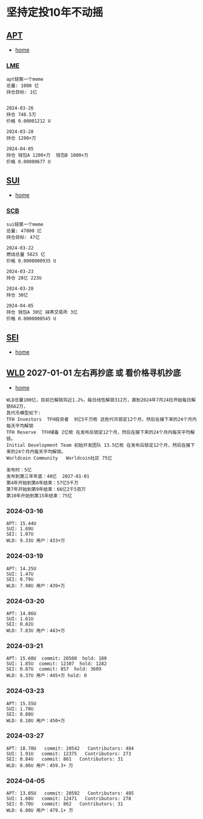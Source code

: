 # 坚持定投10年不动摇

## [APT](https://github.com/aptos-labs/aptos-core)
- [home](https://aptosfoundation.org)
### [LME](https://legendaryme.me/) 
```
apt链第一个meme
总量: 1000 亿
持仓目标: 1亿


2024-03-26
持仓 748.5万
价格 0.00001212 U

2024-03-28
持仓 1200+万

2024-04-05
持仓 钱包A 1200+万  钱包B 1000+万
价格 0.00000677 U
```


## [SUI](https://github.com/MystenLabs/sui)
- [home](https://sui.io)

### [SCB](https://sacabam.fun) 
```
sui链第一个meme
总量: 47000 亿
持仓目标: 47亿

2024-03-22
燃烧总量 5625 亿
价格 0.0000000935 U

2024-03-23
持仓 28亿 223U

2024-03-28
持仓 30亿

2024-04-05
持仓 钱包A 30亿 抹茶交易所 3亿
价格 0.0000000545 U
```

## [SEI](https://github.com/sei-protocol/sei-chain)
- [home](https://www.sei.io)


## [WLD](https://github.com/worldcoin) 2027-01-01 左右再抄底 或 看价格寻机抄底
- [home](https://worldcoin.org)
```
WLD总量100亿，目前已解锁将近1.2%，每日线性解锁312万，直到2024年7月24日开始每日解锁662万，
其代币模型如下:
TFH Investors  TFH投资者  9亿5千万枚 这些代币锁定12个月，然后在接下来的24个月内每天平均解锁
TFH Reserve  TFH储备 2亿枚 在发布后锁定12个月，然后在接下来的24个月内每天平均解锁。
Initial Development Team 初始开发团队 13.5亿枚 在发布后锁定12个月，然后在接下来的24个月内每天平均解锁。
Worldcoin Community   Worldcoin社区 75亿

发布时：5亿
发布到第三年年底：40亿  2027-01-01
第4年开始到第6年结束：57亿5千万 
第7年开始到第9年结束：66亿2千5百万
第10年开始到第15年结束：75亿 
```

### 2024-03-16
```
APT: 15.44U
SUI: 1.69U
SEI: 1.07U
WLD: 9.33U 用户：433+万
```

### 2024-03-19
```
APT: 14.25U
SUI: 1.47U
SEI: 0.79U
WLD: 7.98U 用户：439+万
```

### 2024-03-20
```
APT: 14.86U
SUI: 1.61U
SEI: 0.82U
WLD: 7.83U 用户：443+万
```

### 2024-03-21
```
APT: 15.60U  commit: 20500  hold: 180
SUI: 1.85U  commit: 12307  hold: 1282
SEI: 0.87U  commit: 857  hold: 3609
WLD: 8.37U 用户：445+万 hold: 0
```

### 2024-03-23
```
APT: 15.55U
SUI: 1.70U
SEI: 0.80U
WLD: 8.10U 用户：450+万
```

### 2024-03-27
```
APT: 18.70U   commit: 20542   Contributors: 484
SUI: 1.91U   commit: 12375   Contributors: 273
SEI: 0.84U   commit: 861   Contributors: 31
WLD: 8.86U 用户：459.3+ 万
```

### 2024-04-05
```
APT: 13.05U   commit: 20592   Contributors: 485
SUI: 1.60U   commit: 12471   Contributors: 278
SEI: 0.70U   commit: 862   Contributors: 31
WLD: 6.80U 用户：479.1+ 万
```
